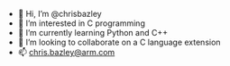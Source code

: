 - 👋 Hi, I’m @chrisbazley
- 👀 I’m interested in C programming
- 🌱 I’m currently learning Python and C++
- 💞️ I’m looking to collaborate on a C language extension
- 📫 chris.bazley@arm.com

<!---
chrisbazley/chrisbazley is a ✨ special ✨ repository because its `README.md` (this file) appears on your GitHub profile.
You can click the Preview link to take a look at your changes.
--->
